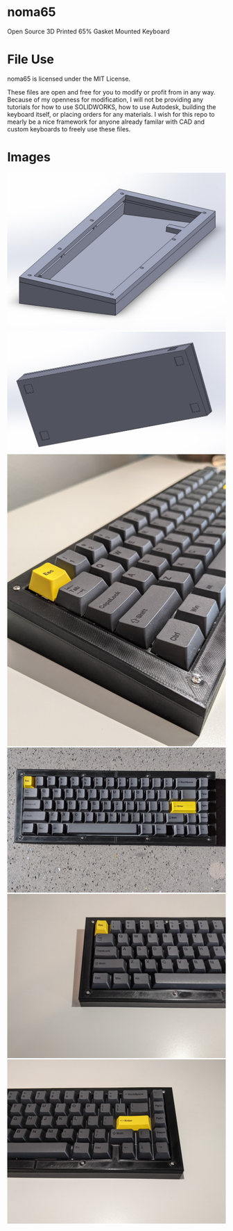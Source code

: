 # noma65
Open Source 3D Printed 65% Gasket Mounted Keyboard

# File Use
noma65 is licensed under the MIT License.

These files are open and free for you to modify or profit from in any way. Because of my openness for modification, I will not be providing any tutorials for how to use SOLIDWORKS, how to use Autodesk, building the keyboard itself, or placing orders for any materials. I wish for this repo to mearly be a nice framework for anyone already familar with CAD and custom keyboards to freely use these files.

# Images
![](/images/solidworks_iso.jpg)
![](/images/bottom.jpg)
![](/images/fullBoard.jpg)
![](/images/fullBoard2.jpg)
![](/images/half1.jpg)
![](/images/half2.jpg)
